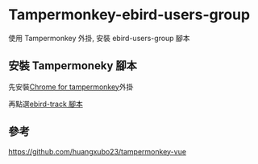 # Tampermonkey-ebird-users-group

使用 Tampermonkey 外掛, 安裝 ebird-users-group 腳本

## 安裝 Tampermoneky 腳本

先安裝[Chrome for tampermonkey](https://chrome.google.com/webstore/detail/tampermonkey/dhdgffkkebhmkfjojejmpbldmpobfkfo?hl=zh-TW)外掛

再點選[ebird-track 腳本](https://github.com/KennyChou/tampermonkey-ebird-users-group/raw/main/dist/ebird-users-group.user.js)

## 參考

https://github.com/huangxubo23/tampermonkey-vue
